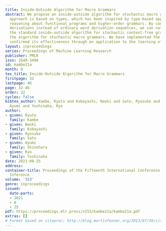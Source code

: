 ```yaml
---
title: Inside-Outside Algorithm for Macro Grammars
abstract: We propose an inside-outside algorithm for stochastic macro grammars. Our
  approach is based on types, which has been inspired by type-based approaches to
  reasoning about functional programs and higher-order grammars. By considering type
  derivations instead of ordinary word derivation sequences, we can naturally extend
  the standard inside-outside algorithm for stochastic context-free grammars to obtain
  the algorithm for stochastic macro grammars. We have implemented the algorithm and
  confirmed its effectiveness through an application to the learning of macro grammars.
layout: inproceedings
series: Proceedings of Machine Learning Research
publisher: PMLR
issn: 2640-3498
id: kambe21a
month: 0
tex_title: Inside-Outside Algorithm for Macro Grammars
firstpage: 32
lastpage: 46
page: 32-46
order: 32
cycles: false
bibtex_author: Kambe, Ryuta and Kobayashi, Naoki and Sato, Ryosuke and Shinohara,
  Ayumi and Yoshinaka, Ryo
author:
- given: Ryuta
  family: Kambe
- given: Naoki
  family: Kobayashi
- given: Ryosuke
  family: Sato
- given: Ayumi
  family: Shinohara
- given: Ryo
  family: Yoshinaka
date: 2021-08-25
address:
container-title: Proceedings of the Fifteenth International Conference on Grammatical
  Inference
volume: '153'
genre: inproceedings
issued:
  date-parts:
  - 2021
  - 8
  - 25
pdf: https://proceedings.mlr.press/v153/kambe21a/kambe21a.pdf
extras: []
# Format based on citeproc: http://blog.martinfenner.org/2013/07/30/citeproc-yaml-for-bibliographies/
---
```

